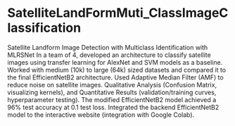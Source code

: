 # SatelliteLandFormMuti_ClassImageClassification
Satellite Landform Image Detection with Multiclass Identification with MLRSNet
In a team of 4, developed an architecture to classify satellite images using transfer learning for AlexNet and SVM models as a baseline. Worked with medium (10k) to large (64k) sized datasets and compared it to the final EfficientNetB2 architecture. Used Adaptive Median Filter (AMF) to reduce noise on satellite images. Qualitative Analysis (Confusion Matrix, visualizing kernels), and Quantitative Results (validation/training curves, hyperparameter testing). The modified EfficientNetB2 model achieved a 96% test accuracy at 0.1 test loss. 
Integrated the backend EfficientNetB2 model to the interactive website (integration with Google Colab).
